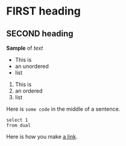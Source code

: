 # FIRST heading

## SECOND heading

**Sample** of *text*

- This is
- an unordered
- list

1. This is
2. an ordered
3. list

Here is `some code` in the middle of a sentence.

```
select 1
from dual
```

Here is how you make [a link](https://www.wikipedia.org/).

